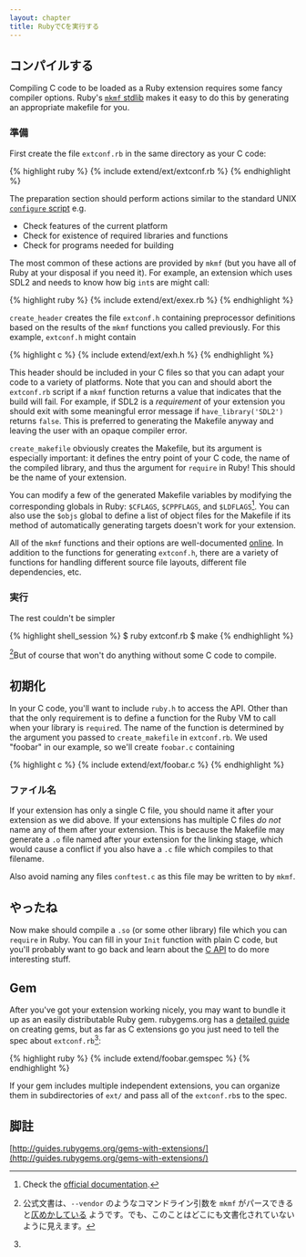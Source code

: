 ```yaml
---
layout: chapter
title: RubyでCを実行する
---
```


## コンパイルする ##

Compiling C code to be loaded as a Ruby extension requires some fancy
compiler options. Ruby's [`mkmf` stdlib][mkmf] makes it easy to do this by
generating an appropriate makefile for you.

### 準備 ###

First create the file `extconf.rb` in the same directory as your C code:

{% highlight ruby %} {% include extend/ext/extconf.rb %} {% endhighlight %}

The preparation section should perform actions similar to the standard UNIX
[`configure` script][conf] e.g.

* Check features of the current platform
* Check for existence of required libraries and functions
* Check for programs needed for building

[conf]: http://en.wikipedia.org/wiki/Configure_script

The most common of these actions are provided by `mkmf` (but you have all of
Ruby at your disposal if you need it). For example, an extension which uses
SDL2 and needs to know how big `int`s are might call:

{% highlight ruby %} {% include extend/ext/exex.rb %} {% endhighlight %}

`create_header` creates the file `extconf.h` containing preprocessor
definitions based on the results of the `mkmf` functions you called
previously. For this example, `extconf.h` might contain

{% highlight c %} {% include extend/ext/exh.h %} {% endhighlight %}

This header should be included in your C files so that you can adapt your
code to a variety of platforms. Note that you can and should abort the
`extconf.rb` script if a `mkmf` function returns a value that indicates that
the build will fail. For example, if SDL2 is a _requirement_ of your
extension you should exit with some meaningful error message if
`have_library('SDL2')` returns `false`.  This is preferred to generating the
Makefile anyway and leaving the user with an opaque compiler error.

`create_makefile` obviously creates the Makefile, but its argument is
especially important: it defines the entry point of your C code, the name of
the compiled library, and thus the argument for `require` in Ruby! This
should be the name of your extension.

You can modify a few of the generated Makefile variables by modifying the
corresponding globals in Ruby: `$CFLAGS`, `$CPPFLAGS`, and
`$LDFLAGS`[^glob].  You can also use the `$objs` global to define a list of
object files for the Makefile if its method of automatically generating
targets doesn't work for your extension.

All of the `mkmf` functions and their options are well-documented
[online][mkmf]. In addition to the functions for generating `extconf.h`,
there are a variety of functions for handling different source file layouts,
different file dependencies, etc.

[mkmf]: http://www.ruby-doc.org/stdlib/libdoc/mkmf/rdoc/MakeMakefile.html

### 実行 ###

The rest couldn't be simpler

{% highlight shell_session %} $ ruby extconf.rb $ make {% endhighlight %}

[^argv]But of course that won't do anything without some C code to compile.

## 初期化 ##

In your C code, you'll want to include `ruby.h` to access the API. Other
than that the only requirement is to define a function for the Ruby VM to
call when your library is `require`d. The name of the function is determined
by the argument you passed to `create_makefile` in `extconf.rb`. We used
"foobar" in our example, so we'll create `foobar.c` containing

{% highlight c %} {% include extend/ext/foobar.c %} {% endhighlight %}

### ファイル名 ###

If your extension has only a single C file, you should name it after your
extension as we did above. If your extensions has multiple C files _do not_
name any of them after your extension. This is because the Makefile may
generate a `.o` file named after your extension for the linking stage, which
would cause a conflict if you also have a `.c` file which compiles to that
filename.

Also avoid naming any files `conftest.c` as this file may be written to by
`mkmf`.

## やったね ##

Now make should compile a `.so` (or some other library) file which you can
`require` in Ruby. You can fill in your `Init` function with plain C code,
but you'll probably want to go back and learn about the [C API](../c) to do
more interesting stuff.

## Gem ##

After you've got your extension working nicely, you may want to bundle it up
as an easily distributable Ruby gem. rubygems.org has a [detailed
guide][rbg] on creating gems, but as far as C extensions go you just need to
tell the spec about `extconf.rb`[^rbg]:

{% highlight ruby %} {% include extend/foobar.gemspec %} {% endhighlight %}

If your gem includes multiple independent extensions, you can organize them
in subdirectories of `ext/` and pass all of the `extconf.rb`s to the spec.

[rbg]: http://guides.rubygems.org/make-your-own-gem/

## 脚註 ##

[^glob]: Check the [official documentation][globals].

[^argv]: 公式文書は、`--vendor` のようなコマンドライン引数を `mkmf` がパースできると[仄めかしている][makefile] ようです。でも、このことはどこにも文書化されていないように見えます。

[^rbg]:
[http://guides.rubygems.org/gems-with-extensions/](http://guides.rubygems.org/gems-with-extensions/)

[globals]:
https://github.com/ruby/ruby/blob/master/doc/extension.rdoc#label-Prepare+extconf.rb
[makefile]:
https://github.com/ruby/ruby/blob/master/doc/extension.rdoc#label-Generate+Makefile
